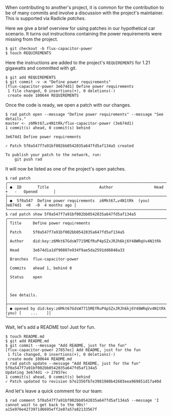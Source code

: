 When contributing to another's project, it is common for the contribution to be
of many commits and involve a discussion with the project's maintainer.  This is supported
via Radicle *patches*.

Here we give a brief overview for using patches in our hypothetical car
scenario.  It turns out instructions containing the power requirements were
missing from the project.

```
$ git checkout -b flux-capacitor-power
$ touch REQUIREMENTS
```

Here the instructions are added to the project's `REQUIREMENTS` for 1.21
gigawatts and committed with git.

```
$ git add REQUIREMENTS
$ git commit -v -m "Define power requirements"
[flux-capacitor-power 3e674d1] Define power requirements
 1 file changed, 0 insertions(+), 0 deletions(-)
 create mode 100644 REQUIREMENTS
```

Once the code is ready, we open a patch with our changes.

```
$ rad patch open --message "Define power requirements" --message "See details."
master <- z6Mkt67…v4N1tRk/flux-capacitor-power (3e674d1)
1 commit(s) ahead, 0 commit(s) behind

3e674d1 Define power requirements

✓ Patch 5f0a547f7a91bf002bb0542035a647fd5af134a5 created

To publish your patch to the network, run:
    git push rad
```

It will now be listed as one of the project's open patches.

```
$ rad patch
╭──────────────────────────────────────────────────────────────────────────────────────────────╮
│ ●  ID       Title                      Author                  Head     +   -   Opened       │
├──────────────────────────────────────────────────────────────────────────────────────────────┤
│ ●  5f0a547  Define power requirements  z6Mkt67…v4N1tRk  (you)  3e674d1  +0  -0  4 months ago │
╰──────────────────────────────────────────────────────────────────────────────────────────────╯
$ rad patch show 5f0a547f7a91bf002bb0542035a647fd5af134a5
╭─────────────────────────────────────────────────────────────────────────────────────────╮
│ Title     Define power requirements                                                     │
│ Patch     5f0a547f7a91bf002bb0542035a647fd5af134a5                                      │
│ Author    did:key:z6Mkt67GdsW7715MEfRuP4pSZxJRJh6kj6Y48WRqVv4N1tRk                      │
│ Head      3e674d1a1df90807e934f9ae5da2591dd6848a33                                      │
│ Branches  flux-capacitor-power                                                          │
│ Commits   ahead 1, behind 0                                                             │
│ Status    open                                                                          │
│                                                                                         │
│ See details.                                                                            │
├─────────────────────────────────────────────────────────────────────────────────────────┤
│ ● opened by did:key:z6Mkt67GdsW7715MEfRuP4pSZxJRJh6kj6Y48WRqVv4N1tRk (you) [    ...    ]│
╰─────────────────────────────────────────────────────────────────────────────────────────╯
```

Wait, let's add a README too! Just for fun.

```
$ touch README.md
$ git add README.md
$ git commit --message "Add README, just for the fun"
[flux-capacitor-power 27857ec] Add README, just for the fun
 1 file changed, 0 insertions(+), 0 deletions(-)
 create mode 100644 README.md
$ rad patch update --message "Add README, just for the fun" 5f0a547f7a91bf002bb0542035a647fd5af134a5
Updating 3e674d1 -> 27857ec
1 commit(s) ahead, 0 commit(s) behind
✓ Patch updated to revision b7e2356fb7e3981980b42603eea969851d17a40d
```

And let's leave a quick comment for our team:

```
$ rad comment 5f0a547f7a91bf002bb0542035a647fd5af134a5 --message 'I cannot wait to get back to the 90s!'
a15e976e4273971d6695eff2e07a57a82133567f
```
